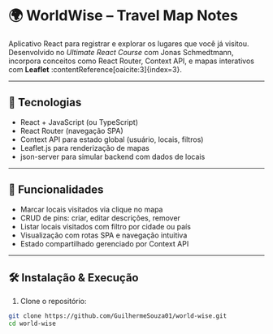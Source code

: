 # 🌍 WorldWise – Travel Map Notes

Aplicativo React para registrar e explorar os lugares que você já visitou. Desenvolvido no *Ultimate React Course* com Jonas Schmedtmann, incorpora conceitos como React Router, Context API, e mapas interativos com **Leaflet** :contentReference[oaicite:3]{index=3}.

---

## 🚀 Tecnologias

- React + JavaScript (ou TypeScript)
- React Router (navegação SPA)
- Context API para estado global (usuário, locais, filtros)
- Leaflet.js para renderização de mapas
- json-server para simular backend com dados de locais

---

## 🎯 Funcionalidades

- Marcar locais visitados via clique no mapa
- CRUD de pins: criar, editar descrições, remover
- Listar locais visitados com filtro por cidade ou país
- Visualização com rotas SPA e navegação intuitiva
- Estado compartilhado gerenciado por Context API

---

## 🛠️ Instalação & Execução

1. Clone o repositório:

```bash
git clone https://github.com/GuilhermeSouza01/world-wise.git
cd world-wise
